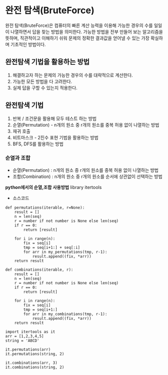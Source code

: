 # 완전 탐색(BruteForce)
완전 탐색(BruteForce)은 컴퓨터의 빠른 계산 능력을 이용해 가능한 경우의 수를 일일이 나열하면서 답을 찾는 방법을 의미한다. 가능한 방법을 전부 만들어 보는 알고리즘을 뜻하며, 직관적이고 이해하기 쉬워 문제의 정확한 결과값을 얻어낼 수 있는 가장 확실하며 기초적인 방법이다. 

## 완전탐색 기법을 활용하는 방법
1) 해결하고자 하는 문제의 가능한 경우의 수를 대략적으로 계산한다.
2) 가능한 모든 방법을 다 고려한다.
3) 실제 답을 구할 수 있는지 적용한다.

## 완전탐색 기법
1. 반복 / 조건문을 활용해 모두 테스트 하는 방법
2. 순열(Permutation) - n개의 원소 중 r개의 원소를 중복 허용 없이 나열하는 방법
3. 재귀 호출
4. 비트마스크 - 2진수 표현 기법을 활용하는 방법
5. BFS, DFS를 활용하는 방법

### 순열과 조합
- 순열(Permutation) : n개의 원소 중 r개의 원소를 중복 허용 없이 나열하는 방법
- 조합(Combination) : n개의 원소 중 r개의 원소를 순서에 상관없이 선택하는 방법

__python에서의 순열,조합 사용방법__
library itertools
- 소스코드
```
def permutations(iterable, r=None):
    result = []
    n = len(seq)
    r = number if not number is None else len(seq)
    if r == 0:
        return [result]

    for i in range(n):
        fix = seq[i]
        tmp = seq[i+1:] + seq[:i]
        for arr in my_permutations(tmp, r-1):
            result.append((fix, *arr))
    return result
```
    
```
def combinations(iterable, r):
    result = []
    n = len(seq)
    r = number if not number is None else len(seq)
    if r == 0:
        return [result]

    for i in range(n):
        fix = seq[i]
        tmp = seq[i+1:]
        for arr in my_combinations(tmp, r-1):
            result.append((fix, *arr))
    return result
```
    
```
import itertools as it
arr = [1,2,3,4,5]
string = 'ABCD'

it.permutations(arr)
it.permutations(string, 2)

it.combinations(arr, 3)
it.combinations(string, 2)
```